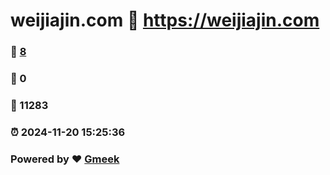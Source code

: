 # weijiajin.com :link: https://weijiajin.com 
### :page_facing_up: [8](https://weijiajin.com/tag.html) 
### :speech_balloon: 0 
### :hibiscus: 11283 
### :alarm_clock: 2024-11-20 15:25:36 
### Powered by :heart: [Gmeek](https://github.com/Meekdai/Gmeek)
